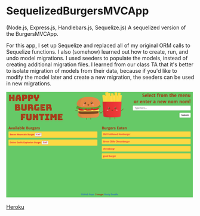 # SequelizedBurgersMVCApp

(Node.js, Express.js, Handlebars.js, Sequelize.js) A sequelized version of the BurgersMVCApp.

For this app, I set up Sequelize and replaced all of my original ORM calls to Sequelize functions. I also (somehow) learned out how to create, run, and undo model migrations. I used seeders to populate the models, instead of creating additional migration files. I learned from our class TA that it's better to isolate migration of models from their data, because if you'd like to modify the model later and create a new migration, the seeders can be used in new migrations.

<img src="screenshot.png" alt="screenshot of 'Happy Burger Funtime' webpage" width="500">

[Heroku](https://aqueous-stream-48906.herokuapp.com/burgers)